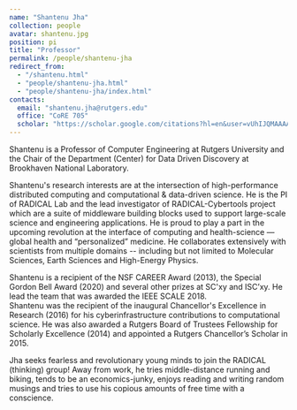 ```yaml
---
name: "Shantenu Jha"
collection: people
avatar: shantenu.jpg
position: pi
title: "Professor"
permalink: /people/shantenu-jha
redirect_from:
  - "/shantenu.html"
  - "people/shantenu-jha.html"
  - "people/shantenu-jha/index.html"
contacts:
  email: "shantenu.jha@rutgers.edu"
  office: "CoRE 705"
  scholar: "https://scholar.google.com/citations?hl=en&user=vUhIJQMAAAAJ&view_op=list_works&sortby=pubdate"
---
```


Shantenu is a Professor of Computer Engineering at Rutgers University 
and the Chair of the Department (Center) for Data Driven Discovery
at Brookhaven National Laboratory.

Shantenu's research interests are at the intersection of high-performance
distributed computing and computational & data-driven science. He is the PI of
RADICAL Lab and the lead investigator of RADICAL-Cybertools project which are
a suite of middleware building blocks used to support large-scale science and
engineering applications. He is proud to play a part in the upcoming
revolution at the interface of computing and health-science — global health
and “personalized” medicine. He collaborates extensively with scientists from
multiple domains -- including but not limited to Molecular Sciences, Earth
Sciences and High-Energy Physics.

Shantenu is a recipient of the NSF CAREER Award (2013), the Special Gordon Bell Award (2020) and 
several other prizes at SC'xy and ISC’xy. He lead the team that was awarded the IEEE SCALE 2018.  
Shantenu was the recipient of the inaugural Chancellor's Excellence in
Research (2016) for his cyberinfrastructure contributions to computational
science. He was also awarded a Rutgers Board of Trustees Fellowship for
Scholarly Excellence (2014) and appointed a Rutgers Chancellor’s Scholar in 2015.

Jha seeks fearless and revolutionary young minds to join the RADICAL
(thinking) group! Away from work, he tries middle-distance running and biking,
tends to be an economics-junky, enjoys reading and writing random musings and
tries to use his copious amounts of free time with a conscience.
